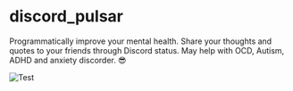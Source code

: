 # discord_pulsar
Programmatically improve your mental health. Share your thoughts and quotes to your friends through Discord status. May help with OCD, Autism, ADHD and anxiety discorder. 😎

![Test](https://github.com/lilmond/discord_pulsar/assets/54730301/4b4706b6-a039-421c-92f8-3e04e981d27b)
